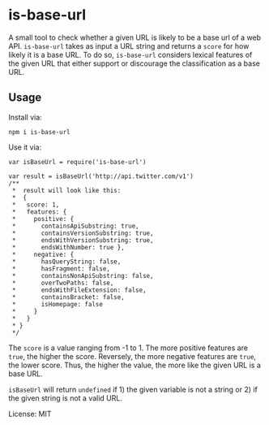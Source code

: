 # is-base-url

A small tool to check whether a given URL is likely to be a base url of a web API. `is-base-url` takes as input a URL string and returns a `score` for how likely it is a base URL. To do so, `is-base-url` considers lexical features of the given URL that either support or discourage the classification as a base URL.

## Usage

Install via:

    npm i is-base-url

Use it via:

    var isBaseUrl = require('is-base-url')

    var result = isBaseUrl('http://api.twitter.com/v1')
    /**
     *  result will look like this:
     *  {
     *   score: 1,
     *   features: {
     *     positive: {
     *       containsApiSubstring: true,
     *       containsVersionSubstring: true,
     *       endsWithVersionSubstring: true,
     *       endsWithNumber: true },
     *     negative: {
     *       hasQueryString: false,
     *       hasFragment: false,
     *       containsNonApiSubstring: false,
     *       overTwoPaths: false,
     *       endsWithFileExtension: false,
     *       containsBracket: false,
     *       isHomepage: false
     *     }
     *   }
     * }
     */

The `score` is a value ranging from -1 to 1. The more positive features are `true`, the higher the score. Reversely, the more negative features are `true`, the lower score. Thus, the higher the value, the more like the given URL is a base URL.

`isBaseUrl` will return `undefined` if 1) the given variable is not a string or 2) if the given string is not a valid URL.

License: MIT
